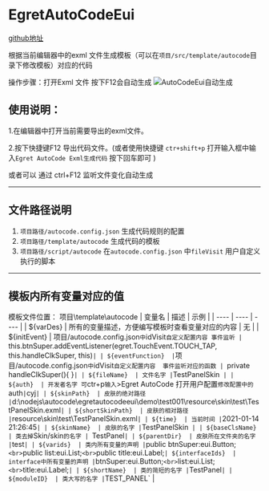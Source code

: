 # EgretAutoCodeEui

[github地址](https://github.com/chengyoujie/egretautocodeeui)

根据当前编辑器中的exml 文件生成模板（可以在`项目/src/template/autocode`目录下修改模板）对应的代码

操作步骤：打开Exml 文件 按下F12会自动生成
![AutoCodeEui自动生成](https://img-blog.csdnimg.cn/20201107162857979.gif)

## 使用说明：

1.在编辑器中打开当前需要导出的exml文件。

2.按下快捷键F12 导出代码文件。(或者使用快捷键 `ctr+shift+p` 打开输入框中输入`Egret AutoCode Exml生成代码` 按下回车即可 )

或者可以 通过  ctrl+F12  监听文件变化自动生成

---
## 文件路径说明

1. `项目路径/autocode.config.json`  生成代码规则的配置
2. `项目路径/template/autocode`     生成代码的模板
3. `项目路径/script/autocode`       在`autocode.config.json` 中`fileVisit` 用户自定义执行的脚本

---


## 模板内所有变量对应的值


模板文件位置：  项目\template\autocode
|  变量名   | 描述  |  示例  |
|  ----  | ----  | ----  | 
| ${varDes}  | 所有的变量描述，方便编写模板时查看变量对应的内容 |  无 |
| ${initEvent}  | 项目/autocode.config.json`中`idVisit`自定义配置内容 事件监听 | `this.btnSuper.addEventListener(egret.TouchEvent.TOUCH_TAP, this.handleClkSuper, this)` |
| ${eventFunction}  | `项目/autocode.config.json`中`idVisit`自定义配置内容  事件监听对应的函数 | `private handleClkSuper(){		}` |
| ${fileName}  | 文件名字 | `TestPanelSkin` |
| ${auth}  | 开发者名字 可`ctr+p`输入`>Egret AutoCode 打开用户配置`修改配置中的`auth` | `cyj` |
| ${skinPath}  | 皮肤的绝对路径 | `d:\nodejs\autocode\egretautocodeeui\demo\test001\resource\skin\test\TestPanelSkin.exml` |
| ${shortSkinPath}  | 皮肤的相对路径 | `resource\skin\test\TestPanelSkin.exml` |
| ${time}  | 当前时间 | `2021-01-14 21:26:45` |
| ${skinName}  | 皮肤的名字 | `TestPanelSkin` |
| ${baseClsName}  | 类去掉`Skin/skin`的名字 | `TestPanel` |
| ${parentDir}  | 皮肤所在文件夹的名字 | `test` |
| ${varids}  | 类内所有变量的声明 | `public btnSuper:eui.Button;`<br>`public list:eui.List;`<br>`public title:eui.Label;`
| ${interfaceIds}  | interface中所有变量的声明 | `btnSuper:eui.Button;`<br>`list:eui.List;`<br>`title:eui.Label;` |
| ${shortName}  | 类的简短的名字 | `TestPanel` |
| ${moduleID}  | 类大写的名字 | `TEST_PANEL` |

